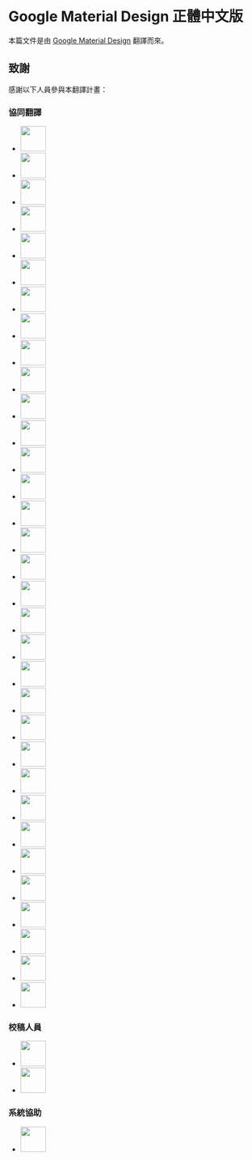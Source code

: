 <!-- markdownlint-disable MD033 -->

# Google Material Design 正體中文版

本篇文件是由 [Google Material Design](https://material.io/design) 翻譯而來。

## 致謝

感謝以下人員參與本翻譯計畫：

### 協同翻譯

<ul class="unlist-style d-flex no-wrap userList">
  <li>
    <a href="https://www.facebook.com/profile.php?id=100001596804652" target="_blank">
      <img src="https://scontent.fkhh1-2.fna.fbcdn.net/v/t31.0-8/14207691_1211707775559104_7154686208380010199_o.jpg?_nc_cat=107&ccb=3&_nc_sid=09cbfe&_nc_ohc=0PhxvW_5k9wAX9x2Mw7&_nc_ht=scontent.fkhh1-2.fna&oh=fa0277f551aa4f07268736dabd3810dc&oe=60573D5C" width="50" class="border-radius">
    </a>
  </li>
  <li>
    <a href="https://www.facebook.com/axin0814" target="_blank">
      <img src="https://scontent.fkhh1-1.fna.fbcdn.net/v/t1.0-9/55575593_2305221319744917_8687247018940170240_n.jpg?_nc_cat=102&ccb=3&_nc_sid=09cbfe&_nc_ohc=yd27wi1TITIAX9ZJMQq&_nc_ht=scontent.fkhh1-1.fna&oh=d8b4a6bc1108d37687c6a63f3d4c06b5&oe=6057A66D" width="50" class="border-radius">
    </a>
  </li>
  <li>
    <a href="https://averyj.cc" target="_blank">
      <img src="https://scontent.fkhh1-1.fna.fbcdn.net/v/t1.0-9/93655263_10217387013295438_265222283591680000_o.jpg?_nc_cat=100&ccb=3&_nc_sid=174925&_nc_ohc=yo8hIA4826kAX_8Qtbz&_nc_ht=scontent.fkhh1-1.fna&oh=e79d1d7ae7a3e430c383b92c2ca19b91&oe=60554867" width="50" class="border-radius">
    </a>
  </li>
  <li>
    <a href="https://github.com/kevinshu1995" target="_blank">
      <img src="https://scontent.fkhh1-1.fna.fbcdn.net/v/t1.0-9/19059472_1464117490315700_9093035354665816866_n.jpg?_nc_cat=106&ccb=3&_nc_sid=09cbfe&_nc_ohc=VLTqgSKVIZQAX_hHKqm&_nc_ht=scontent.fkhh1-1.fna&oh=957eb6431a4922b09efbfa4cc9879872&oe=6056A772" width="50" class="border-radius">
    </a>
  </li>
  <li>
    <a href="https://www.facebook.com/100001823224077/" target="_blank">
      <img src="https://scontent.fkhh1-1.fna.fbcdn.net/v/t1.0-1/p100x100/49269886_2444163632321054_7487261125264801792_n.jpg?_nc_cat=105&ccb=3&_nc_sid=7206a8&_nc_ohc=qrA_6u0OR48AX_3adpP&_nc_ad=z-m&_nc_cid=0&_nc_ht=scontent.fkhh1-1.fna&tp=6&oh=a1809703342202898185f70a01074158&oe=6054DD3C" width="50" class="border-radius">
    </a>
  </li>
  <li>
    <a href="https://blog.yyisyou.tw" target="_blank">
      <img src="https://scontent.fkhh1-2.fna.fbcdn.net/v/t1.0-1/p100x100/16195267_1438737259478745_4436459294715297435_n.jpg?_nc_cat=107&ccb=3&_nc_sid=7206a8&_nc_ohc=kIKUIaW-BlkAX9KNH4t&_nc_ad=z-m&_nc_cid=0&_nc_ht=scontent.fkhh1-2.fna&tp=6&oh=81cd00b918f99f43f33421c706f712e8&oe=6056AAD8" width="50" class="border-radius">
    </a>
  </li>
  <li>
    <a href="https://www.facebook.com/profile.php?id=100002335381333" target="_blank">
      <img src="https://scontent.fkhh1-2.fna.fbcdn.net/v/t1.0-1/p100x100/31688379_1671514689603028_2569622686305091584_n.jpg?_nc_cat=111&ccb=3&_nc_sid=7206a8&_nc_ohc=wrTQIbP3744AX-YXa-o&_nc_ad=z-m&_nc_cid=0&_nc_ht=scontent.fkhh1-2.fna&tp=6&oh=f64ae291c11078d7106d6f0c9305eb14&oe=6057E296" width="50" class="border-radius">
    </a>
  </li>
  <li>
    <a href="https://github.com/yuu-chien" target="_blank">
      <img src="https://scontent.fkhh1-1.fna.fbcdn.net/v/t1.0-1/p100x100/21231930_1629877713698009_3107040106690124363_n.jpg?_nc_cat=105&ccb=3&_nc_sid=7206a8&_nc_ohc=mt0D56mey2oAX-RRPSk&_nc_ad=z-m&_nc_cid=0&_nc_ht=scontent.fkhh1-1.fna&tp=6&oh=5df0d7629536d7bbff997cafedf38eea&oe=60558855" width="50" class="border-radius">
    </a>
  </li>
  <li>
    <a href="https://github.com/ttyy2985" target="_blank">
      <img src="https://scontent.fkhh1-2.fna.fbcdn.net/v/t1.0-1/p100x100/147795718_1943605482445130_4302069587165103123_n.jpg?_nc_cat=104&ccb=3&_nc_sid=7206a8&_nc_ohc=QUQ8J9fzBgcAX--B4aJ&_nc_ad=z-m&_nc_cid=0&_nc_ht=scontent.fkhh1-2.fna&tp=6&oh=9cf087bfe321b565ba5fe4c234bb03e9&oe=6054605D" width="50" class="border-radius">
    </a>
  </li>
  <li>
    <a href="https://vuarnet0318.medium.com" target="_blank">
      <img src="https://scontent.fkhh1-2.fna.fbcdn.net/v/t1.0-1/p100x100/25591989_10215430197696887_6790439438386911340_n.jpg?_nc_cat=104&ccb=3&_nc_sid=7206a8&_nc_ohc=a2i7dpVsP-8AX_MZd0_&_nc_ad=z-m&_nc_cid=0&_nc_ht=scontent.fkhh1-2.fna&tp=6&oh=a75aa2137ce5c99a2ebcf5021364d22c&oe=60554767" width="50" class="border-radius">
    </a>
  </li>
  <li>
    <a href="https://www.facebook.com/100000126704165/" target="_blank">
      <img src="https://scontent.fkhh1-1.fna.fbcdn.net/v/t1.0-1/p100x100/122960398_3945130752167776_8068188564358994439_n.jpg?_nc_cat=102&ccb=3&_nc_sid=7206a8&_nc_ohc=orP2eBUwobkAX9OgTp3&_nc_oc=AQmjm6KJpMZWH_Ju6_IU_DFop2Fbf8pXsM1tiGeBnAuy76VhFI18r5w4QrlC-m6A0pP-nKHg_BsUJUC4B9RDr0bl&_nc_ad=z-m&_nc_cid=0&_nc_ht=scontent.fkhh1-1.fna&tp=6&oh=f3f076dedeb10a74b27b306bae49c969&oe=60580CD3" width="50" class="border-radius">
    </a>
  </li>
  <li>
    <a href="https://www.facebook.com/100000178877348/" target="_blank">
      <img src="https://scontent.fkhh1-1.fna.fbcdn.net/v/t1.0-1/c0.22.100.100a/p100x100/140726024_4266718313344089_4837385404200700684_n.jpg?_nc_cat=103&ccb=3&_nc_sid=7206a8&_nc_ohc=wQip48doA1AAX_-F5Gk&_nc_ad=z-m&_nc_cid=0&_nc_ht=scontent.fkhh1-1.fna&tp=27&oh=6609b3f6826b97d8a22292fc3e60837d&oe=60557D24" width="50" class="border-radius">
    </a>
  </li>
  <li>
    <a href="https://www.linkedin.com/in/blakehung/" target="_blank">
      <img src="https://scontent.fkhh1-2.fna.fbcdn.net/v/t1.0-1/p100x100/32392108_1742063609163630_8883755632591634432_n.jpg?_nc_cat=104&ccb=3&_nc_sid=7206a8&_nc_ohc=ZTav_-fRg8gAX_I2APq&_nc_ad=z-m&_nc_cid=0&_nc_ht=scontent.fkhh1-2.fna&tp=6&oh=e4ea84630cdb4fa974e8ffa380090652&oe=60550585" width="50" class="border-radius">
    </a>
  </li>
  <li>
    <a href="https://www.facebook.com/100002123301113/" target="_blank">
      <img src="https://scontent.fkhh1-2.fna.fbcdn.net/v/t1.0-1/c46.0.100.100a/p100x100/130973277_3546051228808952_139252204596327843_o.jpg?_nc_cat=110&ccb=3&_nc_sid=7206a8&_nc_ohc=65YSHZlPbV8AX_3HCcn&_nc_ad=z-m&_nc_cid=0&_nc_ht=scontent.fkhh1-2.fna&tp=27&oh=7c4532d1d9d24811c697eb6a32128d8b&oe=6054AE0C" width="50" class="border-radius">
    </a>
  </li>
  <li>
    <a href="https://www.facebook.com/100001167783538/" target="_blank">
      <img src="https://scontent.fkhh1-1.fna.fbcdn.net/v/t1.0-1/p100x100/44433598_1862227733826135_7327352642361884672_o.jpg?_nc_cat=106&ccb=3&_nc_sid=7206a8&_nc_ohc=65h52Ph_o5AAX-P0XIF&_nc_ad=z-m&_nc_cid=0&_nc_ht=scontent.fkhh1-1.fna&tp=6&oh=a0bf4163d16410a8309b44b94b7d469b&oe=605803D9" width="50" class="border-radius">
    </a>
  </li>
  <li>
    <a href="https://www.facebook.com/1486260469/" target="_blank">
      <img src="https://scontent.fkhh1-1.fna.fbcdn.net/v/t1.0-1/p100x100/104592566_10223606686703682_4745580703835983847_o.jpg?_nc_cat=106&ccb=3&_nc_sid=7206a8&_nc_ohc=3XPZbprZ98sAX8z0QIc&_nc_ad=z-m&_nc_cid=0&_nc_ht=scontent.fkhh1-1.fna&tp=6&oh=5c94f01e981ee1050a7d1398dfabe3ba&oe=60559026" width="50" class="border-radius">
    </a>
  </li>
  <li>
    <a href="https://www.facebook.com/1219761971/" target="_blank">
      <img src="https://scontent.fkhh1-1.fna.fbcdn.net/v/t1.0-1/p100x100/74677127_10221686793778675_2214908965190369280_n.jpg?_nc_cat=103&ccb=3&_nc_sid=7206a8&_nc_ohc=dVGzitwK0NwAX8FfzJd&_nc_ad=z-m&_nc_cid=0&_nc_ht=scontent.fkhh1-1.fna&tp=6&oh=cc559cd0e5acf4670207a607e0ac9d37&oe=60579143" width="50" class="border-radius">
    </a>
  </li>
  <li>
    <a href="https://medium.com/guy-chien" target="_blank">
      <img src="https://scontent.fkhh1-1.fna.fbcdn.net/v/t1.0-1/p100x100/123107689_4187156374634342_4490876910067045836_o.jpg?_nc_cat=101&ccb=3&_nc_sid=7206a8&_nc_ohc=buuUVCTj5U8AX9WixwX&_nc_ad=z-m&_nc_cid=0&_nc_ht=scontent.fkhh1-1.fna&tp=6&oh=e9891adeed659bbbc395d4d7f3276ee9&oe=6058304B" width="50" class="border-radius">
    </a>
  </li>
  <li>
    <a href="https://github.com/AsherLin" target="_blank">
      <img src="https://scontent.fkhh1-1.fna.fbcdn.net/v/t1.0-1/p100x100/120226269_381350576217177_6568841216448581173_o.jpg?_nc_cat=103&ccb=3&_nc_sid=7206a8&_nc_ohc=c8KPpBRUePIAX-UqOfe&_nc_ad=z-m&_nc_cid=0&_nc_ht=scontent.fkhh1-1.fna&tp=6&oh=27b65b7c9eea00ecc13833989f43c700&oe=60553634" width="50" class="border-radius">
    </a>
  </li>
  <li>
    <a href="http://hsinyinpeng.com/" target="_blank">
      <img src="https://scontent.fkhh1-2.fna.fbcdn.net/v/t1.0-1/p100x100/134769362_10221488730801926_1911791779711140669_o.jpg?_nc_cat=111&ccb=3&_nc_sid=7206a8&_nc_ohc=V-5GnupqOJAAX_o0ZfQ&_nc_ad=z-m&_nc_cid=0&_nc_ht=scontent.fkhh1-2.fna&tp=6&oh=8c3af22d0e79e7e73ed1fffc1e4fd8f0&oe=6055BAC1" width="50" class="border-radius">
    </a>
  </li>
  <li>
    <a href="https://www.linkedin.com/in/chen-wei-he-910806b7/" target="_blank">
      <img src="https://scontent.fkhh1-2.fna.fbcdn.net/v/t1.0-1/p100x100/122971808_10218438424333735_1338969772002512783_o.jpg?_nc_cat=110&ccb=3&_nc_sid=7206a8&_nc_ohc=v9bHMaVF5gUAX9sbvXF&_nc_ad=z-m&_nc_cid=0&_nc_ht=scontent.fkhh1-2.fna&tp=6&oh=680e76ae3f6448c64f2eb06c01911127&oe=605552BB" width="50" class="border-radius">
    </a>
  </li>
  <li>
    <a href="https://www.monkhaus.uk/" target="_blank">
      <img src="https://scontent.fkhh1-2.fna.fbcdn.net/v/t1.0-1/p100x100/78746503_2936969712981917_8639008815309651968_n.jpg?_nc_cat=109&ccb=3&_nc_sid=7206a8&_nc_ohc=tcbWgpbkUkQAX_SGYki&_nc_ad=z-m&_nc_cid=0&_nc_ht=scontent.fkhh1-2.fna&tp=6&oh=5001517636f8c117884bbe7791e6f0e3&oe=6055009C" width="50" class="border-radius">
    </a>
  </li>
  <li>
    <a href="https://www.facebook.com/100000062646726/" target="_blank">
      <img src="https://scontent.fkhh1-1.fna.fbcdn.net/v/t1.0-1/14781_640859725926110_561016937_n.jpg?_nc_cat=105&ccb=3&_nc_sid=7206a8&_nc_ohc=nBc7QrVf46cAX-fPdPg&_nc_ht=scontent.fkhh1-1.fna&oh=f210e1c83570445e5ee862ecbbe51b7a&oe=6056ED47" width="50" class="border-radius">
    </a>
  </li>
  <li>
    <a href="https://www.facebook.com/1590444611/" target="_blank">
      <img src="https://scontent.fkhh1-1.fna.fbcdn.net/v/t1.0-1/p100x100/76781470_10215029122433408_6638655349412855808_o.jpg?_nc_cat=101&ccb=3&_nc_sid=7206a8&_nc_ohc=-V3cSvLUahMAX_4J15-&_nc_ad=z-m&_nc_cid=0&_nc_ht=scontent.fkhh1-1.fna&tp=6&oh=213891d587c017449c32bf09bcf8bf94&oe=605543C1" width="50" class="border-radius">
    </a>
  </li>
  <li>
    <a href="https://www.facebook.com/100010078381700/" target="_blank">
      <img src="https://scontent.fkhh1-1.fna.fbcdn.net/v/t1.0-1/p100x100/83906477_1159886047690664_4838436252724232192_n.jpg?_nc_cat=102&ccb=3&_nc_sid=7206a8&_nc_ohc=-EOpqwB30XwAX8kjXhs&_nc_ad=z-m&_nc_cid=0&_nc_ht=scontent.fkhh1-1.fna&tp=6&oh=2c45261cf402c7d03025f9276ad0d895&oe=60557F83" width="50" class="border-radius">
    </a>
  </li>
  <li>
    <a href="https://www.facebook.com/100000332370903/" target="_blank">
      <img src="https://scontent.fkhh1-1.fna.fbcdn.net/v/t1.0-1/p100x100/92570042_3038321289522254_8518124229164531712_o.jpg?_nc_cat=106&ccb=3&_nc_sid=7206a8&_nc_ohc=Rjvz8ZbTvgcAX_bb42_&_nc_ad=z-m&_nc_cid=0&_nc_ht=scontent.fkhh1-1.fna&tp=6&oh=d6443152b10a2cd70628aca96f188ffa&oe=60572051" width="50" class="border-radius">
    </a>
  </li>
  <li>
    <a href="https://www.facebook.com/100001004032980/" target="_blank">
      <img src="https://scontent.fkhh1-2.fna.fbcdn.net/v/t1.0-1/p100x100/121778733_3529075750469191_7353565816974368203_o.jpg?_nc_cat=107&ccb=3&_nc_sid=7206a8&_nc_ohc=2k70QiYcYLoAX-QvGkq&_nc_ad=z-m&_nc_cid=0&_nc_ht=scontent.fkhh1-2.fna&tp=6&oh=a4ccd0404ff57273c84519e3b6cc2cb3&oe=60555556" width="50" class="border-radius">
    </a>
  </li>
  <li>
    <a href="https://www.facebook.com/100006710929127/" target="_blank">
      <img src="https://scontent.fkhh1-2.fna.fbcdn.net/v/t1.0-1/c0.3.100.100a/p100x100/46473234_2253280094905666_935466296798085120_o.jpg?_nc_cat=104&ccb=3&_nc_sid=7206a8&_nc_ohc=neEaX7vWWU0AX8aQuPZ&_nc_ad=z-m&_nc_cid=0&_nc_ht=scontent.fkhh1-2.fna&tp=27&oh=2cba8574864d35a164590ed4b90c6d40&oe=60571F27" width="50" class="border-radius">
    </a>
  </li>
  <li>
    <a href="https://www.facebook.com/1555116233/" target="_blank">
      <img src="https://scontent.fkhh1-2.fna.fbcdn.net/v/t1.0-1/c292.17.216.216a/s100x100/485955_4293589788697_390613436_n.jpg?_nc_cat=107&ccb=3&_nc_sid=7206a8&_nc_ohc=uJdoCNwY5C4AX9ipJce&_nc_ad=z-m&_nc_cid=0&_nc_ht=scontent.fkhh1-2.fna&tp=28&oh=5f3a8ea95fb37bdfaceb9efc1264759c&oe=60575E22" width="50" class="border-radius">
    </a>
  </li>
  <li>
    <a href="https://www.facebook.com/100003267382320/" target="_blank">
      <img src="https://scontent.fkhh1-1.fna.fbcdn.net/v/t31.0-1/p480x480/14196080_1053803348071901_7326394866922073221_o.jpg?_nc_cat=103&ccb=3&_nc_sid=7206a8&_nc_ohc=lNqsQ_jl2pMAX-fSpc0&_nc_ht=scontent.fkhh1-1.fna&tp=6&oh=a763be06e732c30ccd9cae9bfa55101f&oe=6055711F" width="50" class="border-radius">
    </a>
  </li>
  <li>
    <a href="https://www.facebook.com/1664437279/" target="_blank">
      <img src="https://scontent.fkhh1-2.fna.fbcdn.net/v/t1.0-1/p100x100/42999642_10211200948653923_5778535547924381696_o.jpg?_nc_cat=104&ccb=3&_nc_sid=7206a8&_nc_ohc=yk9aQR7YqMUAX_e0I7h&_nc_ad=z-m&_nc_cid=0&_nc_ht=scontent.fkhh1-2.fna&tp=6&oh=0ebf07bd181a1e52a7ebb3e023b0a3ee&oe=6054F839" width="50" class="border-radius">
    </a>
  </li>
  <li>
    <a href="https://www.facebook.com/100000561945095/" target="_blank">
      <img src="https://scontent.fkhh1-2.fna.fbcdn.net/v/t1.0-1/p100x100/149391177_4396876903674331_1586436954025559349_n.jpg?_nc_cat=110&ccb=3&_nc_sid=7206a8&_nc_ohc=V3b8dLvRbfwAX-OYgc5&_nc_ad=z-m&_nc_cid=0&_nc_ht=scontent.fkhh1-2.fna&tp=6&oh=f01e20c0f75af436c46955bc93958192&oe=6055D3DC" width="50" class="border-radius">
    </a>
  </li>
  <li>
    <a href="https://www.facebook.com/100000113448332/" target="_blank">
      <img src="https://scontent.fkhh1-1.fna.fbcdn.net/v/t1.0-1/p100x100/11119803_1088713664475738_1005968265313612820_n.jpg?_nc_cat=101&ccb=3&_nc_sid=7206a8&_nc_ohc=rY3uRkcm5BAAX9yMb2z&_nc_ad=z-m&_nc_cid=0&_nc_ht=scontent.fkhh1-1.fna&tp=6&oh=bcde63259a58914f3e650632f4e9c432&oe=6056AC8F" width="50" class="border-radius">
    </a>
  </li>
</ul>

### 校稿人員

<ul class="unlist-style d-flex no-wrap userList">
  <li>
    <a href="https://www.facebook.com/100000273873465/" target="_blank">
      <img src="https://scontent.fkhh1-1.fna.fbcdn.net/v/t1.0-1/p100x100/21231930_1629877713698009_3107040106690124363_n.jpg?_nc_cat=105&ccb=3&_nc_sid=7206a8&_nc_ohc=mt0D56mey2oAX-RRPSk&_nc_ad=z-m&_nc_cid=0&_nc_ht=scontent.fkhh1-1.fna&tp=6&oh=5df0d7629536d7bbff997cafedf38eea&oe=60558855" width="50" class="border-radius">
    </a>
  </li>
  <li>
    <a href="https://www.facebook.com/profile.php?id=100000314569800" target="_blank">
      <img src="https://scontent.fkhh1-1.fna.fbcdn.net/v/t1.0-9/106920377_3313237332030053_3388744687966423072_o.jpg?_nc_cat=102&ccb=3&_nc_sid=09cbfe&_nc_ohc=fwj-fAq6YQUAX8BvPjt&_nc_oc=AQkf17wFhLAdpVS3dljEtdBVs7payqozLaQDIxZciPraPlYPshC4o5IIUjeskdRa4UsujUUYW9ZL4jOwKCG7rh_r&_nc_ht=scontent.fkhh1-1.fna&oh=45fc0b4e89dd661e4842b8ac2514aed0&oe=6057DF9B" width="50" class="border-radius">
    </a>
  </li>
</ul>

### 系統協助

<ul class="unlist-style d-flex no-wrap userList">
  <li>
    <a href="https://www.facebook.com/HsiangFengWeb" target="_blank">
      <img src="https://scontent.fkhh1-1.fna.fbcdn.net/v/t1.0-9/94194842_111363790545891_7524861420752601088_o.jpg?_nc_cat=102&ccb=3&_nc_sid=09cbfe&_nc_ohc=3X9PqDB3F7QAX9zxAez&_nc_ht=scontent.fkhh1-1.fna&oh=b6bdfa0daa561f81592d1dc73b095c25&oe=60548011" width="50" class="border-radius">
    </a>
  </li>
</ul>


